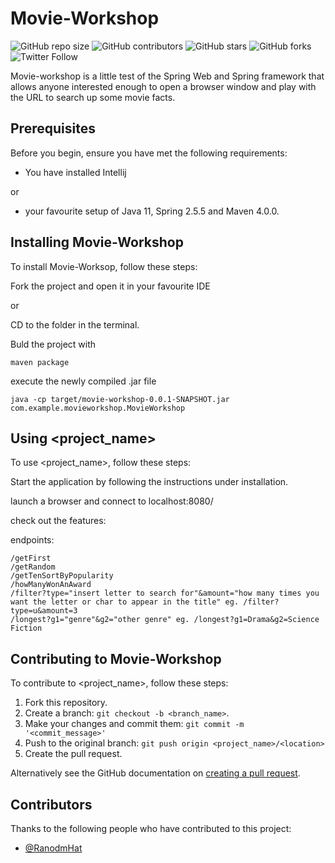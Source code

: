 # Movie-Workshop

<!--- These are examples. See https://shields.io for others or to customize this set of shields. You might want to include dependencies, project status and licence info here --->
![GitHub repo size](https://img.shields.io/github/repo-size/RandomHat/movie-workshop)
![GitHub contributors](https://img.shields.io/github/contributors/RandomHat/movie-workshop)
![GitHub stars](https://img.shields.io/github/stars/RandomHat/movie-workshop?style=social)
![GitHub forks](https://img.shields.io/github/forks/RandomHat/movie-workshop?style=social)
![Twitter Follow](https://img.shields.io/twitter/RandomHat/movie-workshop?style=social)

Movie-workshop is a little test of the Spring Web and Spring framework that allows anyone interested enough to open a browser window and play with the URL to search up some movie facts.

## Prerequisites

Before you begin, ensure you have met the following requirements:
<!--- These are just example requirements. Add, duplicate or remove as required --->
* You have installed Intellij

or 

* your favourite setup of Java 11, Spring 2.5.5 and Maven 4.0.0.

## Installing Movie-Workshop

To install Movie-Worksop, follow these steps:

Fork the project and open it in your favourite IDE

or

CD to the folder in the terminal.

Buld the project with

```
maven package
```

execute the newly compiled .jar file

```
java -cp target/movie-workshop-0.0.1-SNAPSHOT.jar com.example.movieworkshop.MovieWorkshop
```

## Using <project_name>

To use <project_name>, follow these steps:

Start the application by following the instructions under installation.

launch a browser and connect to localhost:8080/

check out the features:

endpoints:

```
/getFirst
/getRandom
/getTenSortByPopularity
/howManyWonAnAward
/filter?type="insert letter to search for"&amount="how many times you want the letter or char to appear in the title" eg. /filter?type=u&amount=3
/longest?g1="genre"&g2="other genre" eg. /longest?g1=Drama&g2=Science Fiction

```

## Contributing to Movie-Workshop
<!--- If your README is long or you have some specific process or steps you want contributors to follow, consider creating a separate CONTRIBUTING.md file--->
To contribute to <project_name>, follow these steps:

1. Fork this repository.
2. Create a branch: `git checkout -b <branch_name>`.
3. Make your changes and commit them: `git commit -m '<commit_message>'`
4. Push to the original branch: `git push origin <project_name>/<location>`
5. Create the pull request.

Alternatively see the GitHub documentation on [creating a pull request](https://help.github.com/en/github/collaborating-with-issues-and-pull-requests/creating-a-pull-request).

## Contributors

Thanks to the following people who have contributed to this project:

* [@RanodmHat](https://www.github.com/RandomHat)
